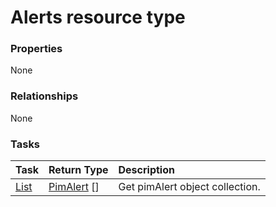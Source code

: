 # Alerts resource type



### Properties
None

### Relationships
None


### Tasks

| Task		   | Return Type	|Description|
|:---------------|:--------|:----------|
|[List](../api/pimalert_list.md) | [PimAlert](pimalert.md) [] |Get pimAlert object collection. |

<!-- uuid: 00fe2ce4-1219-431b-ac16-83401ddcaa07
2015-10-09 18:21:32 UTC -->